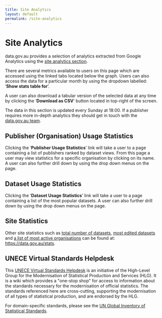 ```yaml
---
title: Site Analytics
layout: default
permalink: /site-analytics
---
```


<h1>Site Analytics</h1>
<p>data.gov.au provides a selection of analytics extracted from Google Analytics using the <a href="https://data.gov.au/site-usage">site analytics section</a>.
</p><p>There are several metrics available to users on this page which are accessed using the linked tabs located below the graph. Users can also access the data for a particular month by using the dropdown labelled: ‘<b>Show stats table for</b>’.
</p><p>A user can also download a tabular version of the selected data at any time by clicking the ‘<b>Download as CSV</b>’ button located in top-right of the screen.
</p><p>The data in this section is updated every Sunday at 18:00. If a publisher requires more in-depth analytics they should get in touch with the <a href="mailto:data.gov@finance.gov.au">data.gov.au team</a>.
</p>
<h2>Publisher (Organisation) Usage Statistics</h2>
<p>Clicking the ‘<b>Publisher Usage Statistics</b>’ link will take a user to a page containing a list of publishers ranked by dataset views. From this page a user may view statistics for a specific organisation by clicking on its name. A user can also further drill down by using the drop down menus on the page. 
</p>
<h2>Dataset Usage Statistics</h2>
<p>Clicking the ‘<b>Dataset Usage Statistics</b>’ link will take a user to a page containing a list of the most popular datasets. A user can also further drill down by using the drop down menus on the page.
</p>
<h2>Site Statistics</h2>
<p>Other site statistics such as <a href="https://data.gov.au/stats#stats-total-datasets">total number of datasets</a>, <a href="https://data.gov.au/stats#stats-most-edited">most edited datasets</a> and <a href="https://data.gov.au/stats#stats-activity-org">a list of most active organisations</a> can be found at: <a href="https://data.gov.au/stats">https://data.gov.au/stats</a>.
</p>
<h2>UNECE Virtual Standards Helpdesk</h2>
<p>This <a href="http://www1.unece.org/stat/platform/display/VSH/Virtual+Standards+Helpdesk">UNECE Virtual Standards Helpdesk</a> is an initiative of the High-Level Group for the Modernisation of Statistical Production and Services (HLG).  It is a wiki which provides a "one-stop shop" for access to information about the standards necessary for the modernisation of official statistics.  The standards referenced here are cross-cutting, supporting the modernisation of all types of statistical production, and are endorsed by the HLG. 
</p><p>For domain-specific standards, please see the <a href="http://unstats.un.org/unsd/iiss/Default.aspx">UN Global Inventory of Statistical Standards</a>.
</p>

